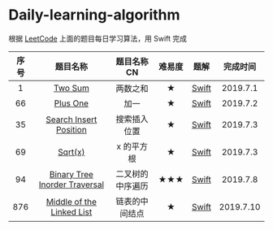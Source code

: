 # Daily-learning-algorithm
根据 [LeetCode](https://leetcode.com) 上面的题目每日学习算法，用 Swift 完成

|序号| 题目名称 | 题目名称CN | 难易度 | 题解 | 完成时间 |
|:-------:|:-------:|:-------:|:-------:|:-------:|:-------:|
| 1 | [Two Sum](https://leetcode.com/problems/two-sum) | 两数之和 | ★ | [Swift](https://github.com/loveway/Daily-learning-algorithm/blob/master/Algorithms/1.Two%20Sum/two_sum.md) | 2019.7.1 | 
| 66 | [Plus One](https://leetcode.com/problems/plus-one) | 加一 | ★ | [Swift](https://github.com/loveway/Daily-learning-algorithm/blob/master/Algorithms/66.Plus%20One/plus_one.md) | 2019.7.2| 
| 35 | [Search Insert Position](https://leetcode.com/problems/search-insert-position) | 搜索插入位置 | ★ | [Swift](https://github.com/loveway/Daily-learning-algorithm/blob/master/Algorithms/35.Search%20Insert%20Position/search_insert_position.md) | 2019.7.3| 
| 69 | [Sqrt(x)](https://leetcode.com/problems/sqrtx) | x 的平方根  | ★ | [Swift](https://github.com/loveway/Daily-learning-algorithm/blob/master/Algorithms/69.%20Sqrt(x)/sqrt_x.md) | 2019.7.3| 
| 94 | [Binary Tree Inorder Traversal](https://leetcode.com/problems/binary-tree-inorder-traversal) | 二叉树的中序遍历 | ★★★ | [Swift](https://github.com/loveway/Daily-learning-algorithm/blob/master/Algorithms/94.%20Binary%20Tree%20Inorder%20Traversal/binary_tree_inorder_traversal.md) | 2019.7.8| 
| 876 | [ Middle of the Linked List](https://leetcode.com/problems/binary-tree-inorder-traversal) | 链表的中间结点 | ★ | [Swift](https://github.com/loveway/Daily-learning-algorithm/blob/master/Algorithms/94.%20Binary%20Tree%20Inorder%20Traversal/binary_tree_inorder_traversal.md) | 2019.7.10| 
